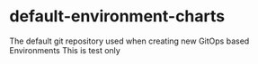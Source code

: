 # default-environment-charts
The default git repository used when creating new GitOps based Environments
This is test only
